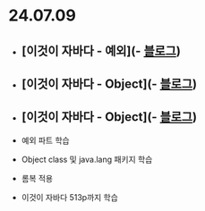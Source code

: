 # 24.07.09

- ## [이것이 자바다 - 예외](- [블로그](https://lazzzykim.tistory.com/83))
- ## [이것이 자바다 - Object](- [블로그](https://lazzzykim.tistory.com/84))
- ## [이것이 자바다 - Object](- [블로그](https://lazzzykim.tistory.com/87))


- 예외 파트 학습
- Object class 및 java.lang 패키지 학습
- 롬복 적용
- 이것이 자바다 513p까지 학습